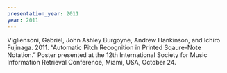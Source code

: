 ```yaml
---
presentation_year: 2011
year: 2011
---
```


Vigliensoni, Gabriel, John Ashley Burgoyne, Andrew Hankinson, and Ichiro Fujinaga. 2011. “Automatic Pitch Recognition in Printed Sqaure-Note Notation.” Poster presented at the 12th International Society for Music Information Retrieval Conference, Miami, USA, October 24.